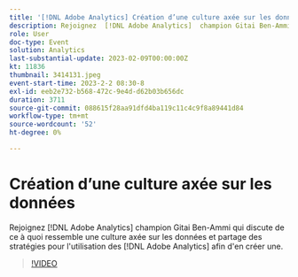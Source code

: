 ```yaml
---
title: '[!DNL Adobe Analytics] Création d’une culture axée sur les données'
description: Rejoignez  [!DNL Adobe Analytics]  champion Gitai Ben-Ammi qui discute de ce à quoi ressemble une culture axée sur les données et partage des stratégies pour l [!DNL Adobe Analytics] utiliser pour en créer une.
role: User
doc-type: Event
solution: Analytics
last-substantial-update: 2023-02-09T00:00:00Z
kt: 11836
thumbnail: 3414131.jpeg
event-start-time: 2023-2-2 08:30-8
exl-id: eeb2e732-b568-472c-9e4d-d62b03b656dc
duration: 3711
source-git-commit: 088615f28aa91dfd4ba119c11c4c9f8a89441d84
workflow-type: tm+mt
source-wordcount: '52'
ht-degree: 0%

---
```


# Création d’une culture axée sur les données

Rejoignez [!DNL Adobe Analytics] champion Gitai Ben-Ammi qui discute de ce à quoi ressemble une culture axée sur les données et partage des stratégies pour l&#39;utilisation des [!DNL Adobe Analytics] afin d&#39;en créer une.

>[!VIDEO](https://video.tv.adobe.com/v/3414131/?quality=12&learn=on)
